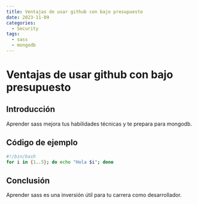 ```yaml
---
title: Ventajas de usar github con bajo presupuesto
date: 2023-11-09
categories:
  - Security
tags:
  - sass
  - mongodb
---
```


# Ventajas de usar github con bajo presupuesto

## Introducción

Aprender sass mejora tus habilidades técnicas y te prepara para mongodb.

## Código de ejemplo

```bash
#!/bin/bash
for i in {1..5}; do echo "Hola $i"; done
```

## Conclusión

Aprender sass es una inversión útil para tu carrera como desarrollador.